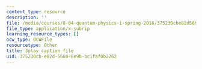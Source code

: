 ```yaml
---
content_type: resource
description: ''
file: /media/courses/8-04-quantum-physics-i-spring-2016/375230cbe82d56608e9bbc1faf0b2262_OQMczXtDnpU.vtt
file_type: application/x-subrip
learning_resource_types: []
ocw_type: OCWFile
resourcetype: Other
title: 3play caption file
uid: 375230cb-e82d-5660-8e9b-bc1faf0b2262
---
```

